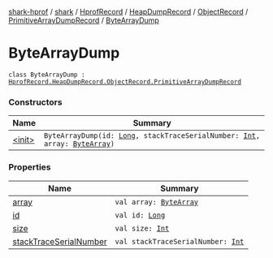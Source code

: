 [shark-hprof](../../../../../../index.md) / [shark](../../../../../index.md) / [HprofRecord](../../../../index.md) / [HeapDumpRecord](../../../index.md) / [ObjectRecord](../../index.md) / [PrimitiveArrayDumpRecord](../index.md) / [ByteArrayDump](./index.md)

# ByteArrayDump

`class ByteArrayDump : `[`HprofRecord.HeapDumpRecord.ObjectRecord.PrimitiveArrayDumpRecord`](../index.md)

### Constructors

| Name | Summary |
|---|---|
| [&lt;init&gt;](-init-.md) | `ByteArrayDump(id: `[`Long`](https://kotlinlang.org/api/latest/jvm/stdlib/kotlin/-long/index.html)`, stackTraceSerialNumber: `[`Int`](https://kotlinlang.org/api/latest/jvm/stdlib/kotlin/-int/index.html)`, array: `[`ByteArray`](https://kotlinlang.org/api/latest/jvm/stdlib/kotlin/-byte-array/index.html)`)` |

### Properties

| Name | Summary |
|---|---|
| [array](array.md) | `val array: `[`ByteArray`](https://kotlinlang.org/api/latest/jvm/stdlib/kotlin/-byte-array/index.html) |
| [id](id.md) | `val id: `[`Long`](https://kotlinlang.org/api/latest/jvm/stdlib/kotlin/-long/index.html) |
| [size](size.md) | `val size: `[`Int`](https://kotlinlang.org/api/latest/jvm/stdlib/kotlin/-int/index.html) |
| [stackTraceSerialNumber](stack-trace-serial-number.md) | `val stackTraceSerialNumber: `[`Int`](https://kotlinlang.org/api/latest/jvm/stdlib/kotlin/-int/index.html) |
